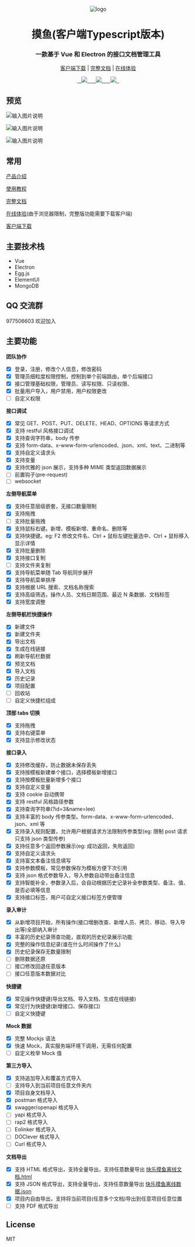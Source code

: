 <div align="center">

![logo](https://images.gitee.com/uploads/images/2021/0331/214909_4f34bc9b_1230427.png "屏幕截图.png")

# 摸鱼(客户端Typescript版本)

### 一款基于 Vue 和 Electron 的接口文档管理工具

[客户端下载](https://gitee.com/shuzhikai/moyu/attach_files/852229/download/moyu-0.8.0.exe) | [完整文档](https://www.yuque.com/happymoyu) | [在线体验](https://online.jobtool.cn/)

[    ![](https://img.shields.io/github/v/release/trueleaf/moyu?style=flat-square#align=left&display=inline&height=20&margin=%5Bobject%20Object%5D&originHeight=20&originWidth=94&status=done&style=none&width=94)  ](https://github.com/trueleaf/moyu/releases/latest)[    ![](https://img.shields.io/github/license/trueleaf/moyu#align=left&display=inline&height=20&margin=%5Bobject%20Object%5D&originHeight=20&originWidth=78&status=done&style=none&width=78)  ](https://github.com/trueleaf/moyu/blob/master/LICENSE)[    ![](https://img.shields.io/github/downloads/trueleaf/moyu/total#align=left&display=inline&height=20&margin=%5Bobject%20Object%5D&originHeight=20&originWidth=86&status=done&style=none&width=86)  ](https://github.com/trueleaf/moyu/releases/latest)

</div>

## 预览

![输入图片说明](https://images.gitee.com/uploads/images/2021/0331/215000_bc4b9025_1230427.png "屏幕截图.png")

![输入图片说明](https://images.gitee.com/uploads/images/2021/0331/215030_fcc9272e_1230427.png "屏幕截图.png")

![输入图片说明](https://images.gitee.com/uploads/images/2021/0331/215051_83e16797_1230427.png "屏幕截图.png")

## 常用

[产品介绍](https://www.yuque.com/happymoyu/as0gig/fayyy6)

[使用教程](https://www.yuque.com/happymoyu/as0gig/npr3di)

[完整文档](https://www.yuque.com/happymoyu)

[在线体验](https://online.jobtool.cn/)(由于浏览器限制，完整版功能需要下载客户端)

[客户端下载](https://gitee.com/shuzhikai/moyu/releases)


## 主要技术栈

-   Vue
-   Electron
-   Egg.js
-   ElementUI
-   MongoDB

## QQ 交流群

977506603 欢迎加入

## 主要功能

**团队协作**

-   [x] 登录，注册，修改个人信息，修改密码
-   [x] 管理员细粒度权限控制，控制到单个前端路由，单个后端接口
-   [x] 接口管理基础权限，管理员、读写权限、只读权限、
-   [x] 批量用户导入，用户禁用，用户权限更改
-   [ ] 自定义权限

**接口调试**

-   [x] 常见 GET、POST、PUT、DELETE、HEAD、OPTIONS 等请求方式
-   [x] 支持 restful 风格接口调试
-   [x] 支持查询字符串，body 传参
-   [x] 支持 form-data、x-www-form-urlencoded、json、xml、text、二进制等
-   [x] 支持自定义请求头
-   [x] 支持变量
-   [x] 支持优雅的 json 展示，支持多种 MIME 类型返回数据展示
-   [ ] 前置钩子(pre-request)
-   [ ] websocket

**左侧导航菜单**

-   [x] 支持任意层级嵌套，无接口数量限制
-   [x] 支持拖拽
-   [ ] 支持批量拖拽
-   [x] 支持鼠标右键。新增、模板新增、重命名、删除等
-   [x] 支持快捷键。eg: F2 修改文件名、Ctrl + 鼠标左键批量选中、Ctrl + 鼠标移入显示详情
-   [x] 支持批量删除
-   [x] 支持接口复制
-   [ ] 支持文件夹复制
-   [x] 支持导航菜单随 Tab 导航同步展开
-   [x] 支持导航菜单排序
-   [x] 支持根据 URL 搜索、文档名称搜索
-   [x] 支持高级筛选，操作人员、文档日期范围、最近 N 条数据、文档标签
-   [x] 支持宽度调整

**左侧导航栏快捷操作**

-   [x] 新建文件
-   [x] 新建文件夹
-   [x] 导出文档
-   [x] 生成在线链接
-   [x] 刷新导航栏数据
-   [x] 预览文档
-   [x] 导入文档
-   [x] 历史记录
-   [x] 项目配置
-   [ ] 回收站
-   [ ] 自定义快捷栏组成

**顶部 tabs 切换**

-   [x] 支持拖拽
-   [x] 支持右键菜单
-   [x] 支持显示修改状态

**接口录入**

-   [x] 支持修改缓存，防止数据未保存丢失
-   [x] 支持按模板新建单个接口，选择模板新增接口
-   [x] 支持按模板批量新增多个接口
-   [x] 支持自定义变量
-   [x] 支持 cookie 自动携带
-   [x] 支持 restful 风格路径参数
-   [x] 支持查询字符串(?id=3&name=lee)
-   [x] 支持丰富的 body 传参类型。form-data、x-www-form-urlencoded、json、xml 等
-   [x] 支持录入规则配置，允许用户根据请求方法限制传参类型(eg: 限制 post 请求只支持 json 类型传参)
-   [x] 支持任意多个返回参数展示(eg: 成功返回，失败返回)
-   [x] 支持自定义请求头
-   [x] 支持富文本备注信息填写
-   [x] 支持参数模板，常见参数保存为模板方便下次引用
-   [x] 支持 json 格式参数导入，导入参数自动带出备注信息
-   [x] 支持智能补全，参数录入后，会自动根据历史记录补全参数类型、备注、值、是否必填等信息
-   [x] 支持接口标签，用户可自定义接口标签方便管理

**录入审计**

-   [x] 从新增项目开始，所有操作(接口增删改查、新增人员、拷贝、移动、导入导出等)全部纳入审计
-   [x] 丰富的历史纪录筛查功能，直观的历史纪录展示功能
-   [x] 完整的操作信息纪录(谁在什么时间操作了什么)
-   [x] 历史纪录保存无数量限制
-   [ ] 删除数据还原
-   [ ] 接口修改回退任意版本
-   [ ] 接口任意版本数据对比

**快捷键**

-   [x] 常见操作快捷键(导出文档、导入文档、生成在线链接)
-   [x] 常见行为快捷键(新增接口、保存接口)
-   [ ] 自定义快捷键

**Mock 数据**

-   [x] 完整 Mockjs 语法
-   [x] 快速 Mock，真实服务端环境下调用，无需任何配置
-   [ ] 自定义枚举 Mock 值

**第三方导入**

-   [x] 支持追加导入和覆盖方式导入
-   [ ] 支持导入到当前项目任意文件夹内
-   [x] 项目自身文档导入
-   [x] postman 格式导入
-   [x] swagger/openapi 格式导入
-   [ ] yapi 格式导入
-   [ ] rap2 格式导入
-   [ ] Eolinker 格式导入
-   [ ] DOClever 格式导入
-   [ ] Curl 格式导入

**文档导出**

-   [x] 支持 HTML 格式导出，支持全量导出，支持任意数量导出 [快乐摸鱼离线文档.html](https://www.yuque.com/attachments/yuque/0/2021/html/612481/1620527275510-bdb8c129-8234-470c-b972-f3ad21d7285c.html?_lake_card=%7B%22src%22%3A%22https%3A%2F%2Fwww.yuque.com%2Fattachments%2Fyuque%2F0%2F2021%2Fhtml%2F612481%2F1620527275510-bdb8c129-8234-470c-b972-f3ad21d7285c.html%22%2C%22name%22%3A%22%E5%BF%AB%E4%B9%90%E6%91%B8%E9%B1%BC%E7%A6%BB%E7%BA%BF%E6%96%87%E6%A1%A3.html%22%2C%22size%22%3A1950544%2C%22type%22%3A%22text%2Fhtml%22%2C%22ext%22%3A%22html%22%2C%22status%22%3A%22done%22%2C%22taskId%22%3A%22u16bd8c8b-2282-4ff6-bae0-0cc0357a72f%22%2C%22taskType%22%3A%22upload%22%2C%22id%22%3A%22ue9cf096c%22%2C%22card%22%3A%22file%22%7D)
-   [x] 支持 JSON 格式导出，支持全量导出，支持任意数量导出 [快乐摸鱼离线数据.json](https://www.yuque.com/attachments/yuque/0/2021/json/612481/1620527310215-971202e2-4892-40c8-a9fa-44d61a6b35c1.json?_lake_card=%7B%22src%22%3A%22https%3A%2F%2Fwww.yuque.com%2Fattachments%2Fyuque%2F0%2F2021%2Fjson%2F612481%2F1620527310215-971202e2-4892-40c8-a9fa-44d61a6b35c1.json%22%2C%22name%22%3A%22%E5%BF%AB%E4%B9%90%E6%91%B8%E9%B1%BC%E7%A6%BB%E7%BA%BF%E6%95%B0%E6%8D%AE.json%22%2C%22size%22%3A371868%2C%22type%22%3A%22application%2Fjson%22%2C%22ext%22%3A%22json%22%2C%22status%22%3A%22done%22%2C%22taskId%22%3A%22u3c7ba952-f957-4ea3-9942-21f80291753%22%2C%22taskType%22%3A%22upload%22%2C%22id%22%3A%22ua98dcddb%22%2C%22card%22%3A%22file%22%7D)
-   [x] 项目内自由导出，支持将当前项目(任意多个文档)导出到任意项目任意位置
-   [ ] 支持 PDF 格式导出

## License

MIT

